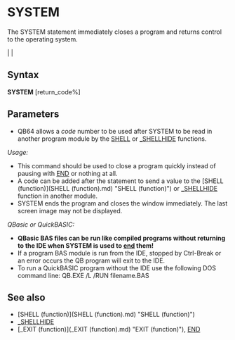 # SYSTEM

The SYSTEM statement immediately closes a program and returns control to the operating system.

  

|  |

## Syntax

**SYSTEM** [return_code%]
  

## Parameters

* QB64 allows a *code* number to be used after SYSTEM to be read in another program module by the [SHELL](SHELL.md) or [_SHELLHIDE](_SHELLHIDE.md) functions.

  

*Usage:*

* This command should be used to close a program quickly instead of pausing with [END](END.md) or nothing at all.
* A code can be added after the statement to send a value to the [SHELL (function)](SHELL (function).md) "SHELL (function)") or [_SHELLHIDE](_SHELLHIDE.md) function in another module.
* SYSTEM ends the program and closes the window immediately. The last screen image may not be displayed.

  

*QBasic or QuickBASIC:*

* **QBasic BAS files can be run like compiled programs without returning to the IDE when SYSTEM is used to [end](end.md) them!**
* If a program BAS module is run from the IDE, stopped by Ctrl-Break or an error occurs the QB program will exit to the IDE.
* To run a QuickBASIC program without the IDE use the following DOS command line: QB.EXE /L /RUN filename.BAS

  

## See also

* [SHELL (function)](SHELL (function).md) "SHELL (function)")
* [_SHELLHIDE](_SHELLHIDE.md)
* [_EXIT (function)](_EXIT (function).md) "EXIT (function)"), [END](END.md)

  
